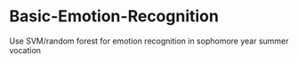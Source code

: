 # Basic-Emotion-Recognition
Use SVM/random forest for emotion recognition in sophomore year summer vocation
